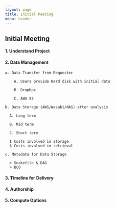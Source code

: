 ```yaml
---
layout: page
title: Initial Meeting
menu: header
---
```


## Initial Meeting

#### 1. Understand Project


#### 2. Data Management

    a. Data Transfer from Requester
        
        A. Users provide Hard disk with initial data
        
        B. Dropbpx
        
        C. AWS S3
  
    b. Data Storage (AWS/Wasabi/NAS) after analysis
  
      A. Long term
    
      B. Mid term
    
      C. Short term
    
      $ Costs involved in storage
      $ Costs involved in retrieval
    
    c. Metadata for Data Storage
    
      > Snakefile & DAG
      > BCO

#### 3. Timeline for Delivery


#### 4. Authorship


#### 5. Compute Options

